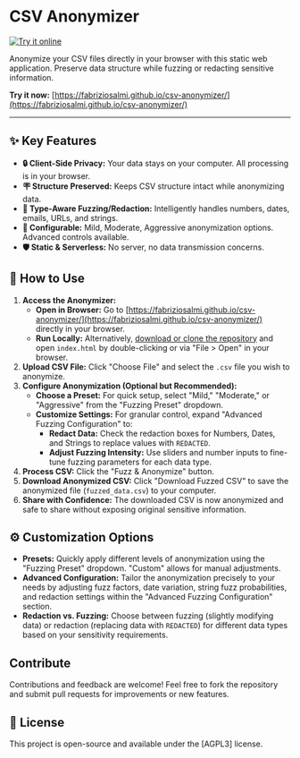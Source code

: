# CSV Anonymizer

[![Try it online](https://img.shields.io/badge/Try%20it%20online-here-brightgreen)](https://fabriziosalmi.github.io/csv-anonymizer/)

Anonymize your CSV files directly in your browser with this static web application. Preserve data structure while fuzzing or redacting sensitive information.

**Try it now:** [https://fabriziosalmi.github.io/csv-anonymizer/](https://fabriziosalmi.github.io/csv-anonymizer/)

---

## ✨ Key Features

*   **🔒 Client-Side Privacy:** Your data stays on your computer. All processing is in your browser.
*   **🪧 Structure Preserved:** Keeps CSV structure intact while anonymizing data.
*   **🤩 Type-Aware Fuzzing/Redaction:**  Intelligently handles numbers, dates, emails, URLs, and strings.
*   **🎿 Configurable:** Mild, Moderate, Aggressive anonymization options. Advanced controls available.
*   **🛡️ Static & Serverless:** No server, no data transmission concerns.

## 🚀 How to Use

1.  **Access the Anonymizer:**
    *   **Open in Browser:**  Go to [https://fabriziosalmi.github.io/csv-anonymizer/](https://fabriziosalmi.github.io/csv-anonymizer/) directly in your browser.
    *   **Run Locally:** Alternatively, [download or clone the repository](<link to your repo if public>) and open `index.html` by double-clicking or via "File > Open" in your browser.
2.  **Upload CSV File:** Click "Choose File" and select the `.csv` file you wish to anonymize.
3.  **Configure Anonymization (Optional but Recommended):**
    *   **Choose a Preset:**  For quick setup, select "Mild," "Moderate," or "Aggressive" from the "Fuzzing Preset" dropdown.
    *   **Customize Settings:** For granular control, expand "Advanced Fuzzing Configuration" to:
        *   **Redact Data:** Check the redaction boxes for Numbers, Dates, and Strings to replace values with `REDACTED`.
        *   **Adjust Fuzzing Intensity:** Use sliders and number inputs to fine-tune fuzzing parameters for each data type.
4.  **Process CSV:** Click the "Fuzz & Anonymize" button.
5.  **Download Anonymized CSV:** Click "Download Fuzzed CSV" to save the anonymized file (`fuzzed_data.csv`) to your computer.
6.  **Share with Confidence:**  The downloaded CSV is now anonymized and safe to share without exposing original sensitive information.

## ⚙️ Customization Options

*   **Presets:**  Quickly apply different levels of anonymization using the "Fuzzing Preset" dropdown. "Custom" allows for manual adjustments.
*   **Advanced Configuration:** Tailor the anonymization precisely to your needs by adjusting fuzz factors, date variation, string fuzz probabilities, and redaction settings within the "Advanced Fuzzing Configuration" section.
*   **Redaction vs. Fuzzing:** Choose between fuzzing (slightly modifying data) or redaction (replacing data with `REDACTED`) for different data types based on your sensitivity requirements.

## Contribute

Contributions and feedback are welcome! Feel free to fork the repository and submit pull requests for improvements or new features.


## 📜 License

This project is open-source and available under the [AGPL3] license.
